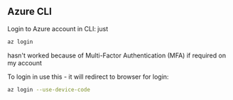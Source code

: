 ## Azure CLI

Login to Azure account in CLI:
just 
```bash
az login
```
hasn't worked because of Multi-Factor Authentication (MFA) if required on my account

To login in use this - it will redirect to browser for login:
```bash
az login --use-device-code
```
